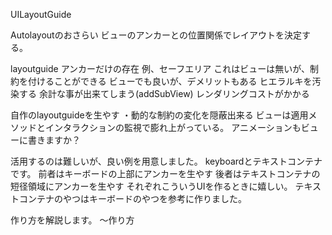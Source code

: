 UILayoutGuide

Autolayoutのおさらい
ビューのアンカーとの位置関係でレイアウトを決定する。

layoutguide
アンカーだけの存在
例、セーフエリア
これはビューは無いが、制約を付けることができる
ビューでも良いが、デメリットもある
ヒエラルキを汚染する
余計な事が出来てしまう(addSubView)
レンダリングコストがかかる

自作のlayoutguideを生やす
・動的な制約の変化を隠蔽出来る
ビューは適用メソッドとインタラクションの監視で膨れ上がっている。
アニメーションもビューに書きますか？

活用するのは難しいが、良い例を用意しました。
keyboardとテキストコンテナです。
前者はキーボードの上部にアンカーを生やす
後者はテキストコンテナの短径領域にアンカーを生やす
それぞれこういうUIを作るときに嬉しい。
テキストコンテナのやつはキーボードのやつを参考に作りました。

作り方を解説します。
〜作り方

